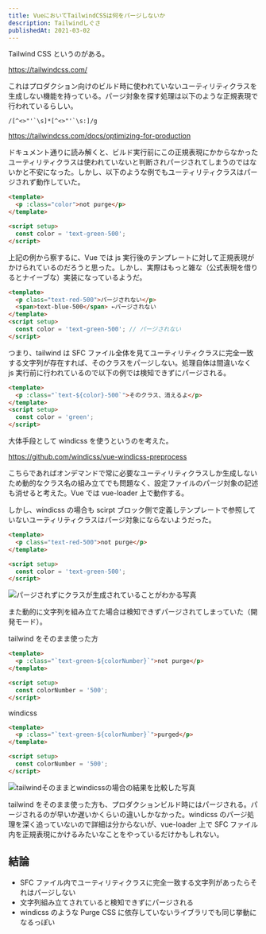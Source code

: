 ```yaml
---
title: VueにおいてTailwindCSSは何をパージしないか
description: Tailwindしぐさ
publishedAt: 2021-03-02
---
```


Tailwind CSS というのがある。

https://tailwindcss.com/

これはプロダクション向けのビルド時に使われていないユーティリティクラスを生成しない機能を持っている。パージ対象を探す処理は以下のような正規表現で行われているらしい。

```shell
/[^<>"'`\s]*[^<>"'`\s:]/g
```

https://tailwindcss.com/docs/optimizing-for-production

ドキュメント通りに読み解くと、ビルド実行前にこの正規表現にかからなかったユーティリティクラスは使われていないと判断されパージされてしまうのではないかと不安になった。しかし、以下のような例でもユーティリティクラスはパージされず動作していた。

```html
<template>
  <p :class="color">not purge</p>
</template>

<script setup>
  const color = 'text-green-500';
</script>
```

上記の例から察するに、Vue では js 実行後のテンプレートに対して正規表現がかけられているのだろうと思った。しかし、実際はもっと雑な（公式表現を借りるとナイーブな）実装になっているようだ。

```html
<template>
  <p class="text-red-500">パージされない</p>
  <span>text-blue-500</span> ←パージされない
</template>
<script setup>
  const color = 'text-green-500'; // パージされない
</script>
```

つまり、tailwind は SFC ファイル全体を見てユーティリティクラスに完全一致する文字列が存在すれば、そのクラスをパージしない。処理自体は間違いなく js 実行前に行われているので以下の例では検知できずにパージされる。

```html
<template>
  <p :class="`text-${color}-500`">そのクラス、消えるよ</p>
</template>
<script setup>
  const color = 'green';
</script>
```

大体手段として windicss を使うというのを考えた。

https://github.com/windicss/vue-windicss-preprocess

こちらであればオンデマンドで常に必要なユーティリティクラスしか生成しないため動的なクラス名の組み立てでも問題なく、設定ファイルのパージ対象の記述も消せると考えた。Vue では vue-loader 上で動作する。

しかし、windicss の場合も scirpt ブロック側で定義しテンプレートで参照していないユーティリティクラスはパージ対象にならないようだった。

```html
<template>
  <p class="text-red-500">not purge</p>
</template>

<script setup>
  const color = 'text-green-500';
</script>
```

![パージされずにクラスが生成されていることがわかる写真](https://i.gyazo.com/f176906777f304f2ce251f7bf939beed.png)

また動的に文字列を組み立てた場合は検知できずパージされてしまっていた（開発モード）。

tailwind をそのまま使った方

```html
<template>
  <p :class="`text-green-${colorNumber}`">not purge</p>
</template>

<script setup>
  const colorNumber = '500';
</script>
```

windicss

```html
<template>
  <p :class="`text-green-${colorNumber}`">purged</p>
</template>

<script setup>
  const colorNumber = '500';
</script>
```

![tailwindそのままとwindicssの場合の結果を比較した写真](https://i.gyazo.com/6a4d09bb197cf3b00b8dde674d335ea1.png)

tailwind をそのまま使った方も、プロダクションビルド時にはパージされる。パージされるのが早いか遅いかくらいの違いしかなかった。windicss のパージ処理を深く追っていないので詳細は分からないが、vue-loader 上で SFC ファイル内を正規表現にかけるみたいなことをやっているだけかもしれない。

## 結論

- SFC ファイル内でユーティリティクラスに完全一致する文字列があったらそれはパージしない
- 文字列組み立てされていると検知できずにパージされる
- windicss のような Purge CSS に依存していないライブラリでも同じ挙動になるっぽい
